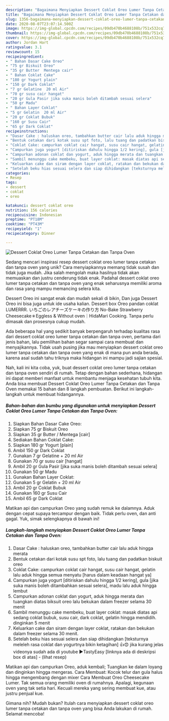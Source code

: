 ```yaml
---
description: "Bagaimana Menyiapkan Dessert Coklat Oreo Lumer Tanpa Cetakan dan Tanpa Oven yang Sempurna"
title: "Bagaimana Menyiapkan Dessert Coklat Oreo Lumer Tanpa Cetakan dan Tanpa Oven yang Sempurna"
slug: 1356-bagaimana-menyiapkan-dessert-coklat-oreo-lumer-tanpa-cetakan-dan-tanpa-oven-yang-sempurna
date: 2020-08-07T23:07:14.500Z
image: https://img-global.cpcdn.com/recipes/09db470b4688108b/751x532cq70/dessert-coklat-oreo-lumer-tanpa-cetakan-dan-tanpa-oven-foto-resep-utama.jpg
thumbnail: https://img-global.cpcdn.com/recipes/09db470b4688108b/751x532cq70/dessert-coklat-oreo-lumer-tanpa-cetakan-dan-tanpa-oven-foto-resep-utama.jpg
cover: https://img-global.cpcdn.com/recipes/09db470b4688108b/751x532cq70/dessert-coklat-oreo-lumer-tanpa-cetakan-dan-tanpa-oven-foto-resep-utama.jpg
author: Jordan Hart
ratingvalue: 3.1
reviewcount: 15
recipeingredient:
- " Bahan Dasar Cake Oreo"
- "75 gr Biskuit Oreo"
- "35 gr Butter  Mentega cair"
- " Bahan Coklat Cake"
- "180 gr Yogurt plain"
- "150 gr Dark Coklat"
- "7 gr Gelatine  20 ml Air"
- "70 gr susu cair hangat"
- "20 gr Gula Pasir jika suka manis boleh ditambah sesuai selera"
- "50 gr Madu"
- " Bahan Layer Coklat"
- "5 gr Gelatin  20 ml Air"
- "20 gr Coklat Bubuk"
- "160 gr Susu Cair"
- "65 gr Dark Coklat"
recipeinstructions:
- "Dasar Cake : haluskan oreo, tambahkan butter cair lalu aduk hingga merata"
- "Bentuk cetakan dari kotak susu spt foto, lalu tuang dan padatkan biskuit oreo"
- "Coklat Cake: campurkan coklat cair hangat, susu cair hangat, gelatin lalu aduk hingga semua menyatu [harus dalam keadaan hangat ya]"
- "Campurkan juga yogurt [ditiriskan dahulu hingga 1/2 kering], gula [jika suka manis boleh ditambahkan sesuai selera], madu lalu aduk hingga lembut"
- "Campurkan adonan coklat dan yogurt, aduk hingga merata dan tuangkan diatas biksuit oreo lalu bekukan dalam freezer selama 30 menit"
- "Sambil menunggu cake membeku, buat layer coklat: masak diatas api sedang coklat bubuk, susu cair, dark coklat, gelatin hingga mendidih. dinginkan 5 menit"
- "Keluarkan cake dan siram dengan layer coklat, ratakan dan bekukan dalam freezer selama 30 menit."
- "Setelah beku hias sesuai selera dan siap dihidangkan [teksturnya meleleh rasa coklat dan yogurtnya bikin ketagihan] 👍😍 jika kurang jelas videonya sudah ada di youtube ▶️TastyEasy [linknya ada di deskripsi box di atas]             (lihat resep)"
categories:
- Resep
tags:
- dessert
- coklat
- oreo

katakunci: dessert coklat oreo 
nutrition: 156 calories
recipecuisine: Indonesian
preptime: "PT18M"
cooktime: "PT43M"
recipeyield: "1"
recipecategory: Dinner

---
```



![Dessert Coklat Oreo Lumer Tanpa Cetakan dan Tanpa Oven](https://img-global.cpcdn.com/recipes/09db470b4688108b/751x532cq70/dessert-coklat-oreo-lumer-tanpa-cetakan-dan-tanpa-oven-foto-resep-utama.jpg)

Sedang mencari inspirasi resep dessert coklat oreo lumer tanpa cetakan dan tanpa oven yang unik? Cara menyiapkannya memang tidak susah dan tidak juga mudah. Jika salah mengolah maka hasilnya tidak akan memuaskan dan justru cenderung tidak enak. Padahal dessert coklat oreo lumer tanpa cetakan dan tanpa oven yang enak seharusnya memiliki aroma dan rasa yang mampu memancing selera kita.

Dessert Oreo ini sangat enak dan mudah sekali di bikin, Dan juga Dessert Oreo ini bisa juga untuk ide usaha kalian. Dessert box Oreo pandan coklat LUMERRR. いちごのレアチーズケーキの作り方 No-Bake Strawberry Cheesecake＊Eggless &amp; Without oven｜HidaMari Cooking. Tanpa perlu dimasak dan prosesnya cukup mudah.

Ada beberapa hal yang sedikit banyak berpengaruh terhadap kualitas rasa dari dessert coklat oreo lumer tanpa cetakan dan tanpa oven, pertama dari jenis bahan, lalu pemilihan bahan segar sampai cara membuat dan menyajikannya. Tidak usah pusing jika mau menyiapkan dessert coklat oreo lumer tanpa cetakan dan tanpa oven yang enak di mana pun anda berada, karena asal sudah tahu triknya maka hidangan ini mampu jadi sajian spesial.


Nah, kali ini kita coba, yuk, buat dessert coklat oreo lumer tanpa cetakan dan tanpa oven sendiri di rumah. Tetap dengan bahan sederhana, hidangan ini dapat memberi manfaat untuk membantu menjaga kesehatan tubuh kita. Anda bisa membuat Dessert Coklat Oreo Lumer Tanpa Cetakan dan Tanpa Oven memakai 15 bahan dan 8 langkah pembuatan. Berikut ini langkah-langkah untuk membuat hidangannya.

<!--inarticleads1-->

##### Bahan-bahan dan bumbu yang digunakan untuk menyiapkan Dessert Coklat Oreo Lumer Tanpa Cetakan dan Tanpa Oven:

1. Siapkan  Bahan Dasar Cake Oreo:
1. Siapkan 75 gr Biskuit Oreo
1. Siapkan 35 gr Butter / Mentega [cair]
1. Sediakan  Bahan Coklat Cake:
1. Siapkan 180 gr Yogurt [plain]
1. Ambil 150 gr Dark Coklat
1. Gunakan 7 gr Gelatine + 20 ml Air
1. Gunakan 70 gr susu cair [hangat]
1. Ambil 20 gr Gula Pasir [jika suka manis boleh ditambah sesuai selera]
1. Gunakan 50 gr Madu
1. Gunakan  Bahan Layer Coklat:
1. Gunakan 5 gr Gelatin + 20 ml Air
1. Ambil 20 gr Coklat Bubuk
1. Gunakan 160 gr Susu Cair
1. Ambil 65 gr Dark Coklat


Matikan api dan campurkan Oreo yang sudah remuk ke dalamnya. Aduk dengan cepat supaya tercampur dengan baik. Tidak perlu oven, dan anti gagal. Yuk, simak selengkapnya di bawah ini! 

<!--inarticleads2-->

##### Langkah-langkah menyiapkan Dessert Coklat Oreo Lumer Tanpa Cetakan dan Tanpa Oven:

1. Dasar Cake : haluskan oreo, tambahkan butter cair lalu aduk hingga merata
1. Bentuk cetakan dari kotak susu spt foto, lalu tuang dan padatkan biskuit oreo
1. Coklat Cake: campurkan coklat cair hangat, susu cair hangat, gelatin lalu aduk hingga semua menyatu [harus dalam keadaan hangat ya]
1. Campurkan juga yogurt [ditiriskan dahulu hingga 1/2 kering], gula [jika suka manis boleh ditambahkan sesuai selera], madu lalu aduk hingga lembut
1. Campurkan adonan coklat dan yogurt, aduk hingga merata dan tuangkan diatas biksuit oreo lalu bekukan dalam freezer selama 30 menit
1. Sambil menunggu cake membeku, buat layer coklat: masak diatas api sedang coklat bubuk, susu cair, dark coklat, gelatin hingga mendidih. dinginkan 5 menit
1. Keluarkan cake dan siram dengan layer coklat, ratakan dan bekukan dalam freezer selama 30 menit.
1. Setelah beku hias sesuai selera dan siap dihidangkan [teksturnya meleleh rasa coklat dan yogurtnya bikin ketagihan] 👍😍 jika kurang jelas videonya sudah ada di youtube ▶️TastyEasy [linknya ada di deskripsi box di atas] -             (lihat resep)


Matikan api dan campurkan Oreo, aduk kembali; Tuangkan ke dalam loyang dan dinginkan hingga mengeras. Cara Membuat: Kocok telur dan gula halus hingga mengembang dengan mixer Cara Membuat Oreo Cheesecake Lumer. Tak semua orang memiliki oven di rumahnya. Apalagi, kegunaan oven yang tak setia hari. Kecuali mereka yang sering membuat kue, atau justru penjual kue. 

Gimana nih? Mudah bukan? Itulah cara menyiapkan dessert coklat oreo lumer tanpa cetakan dan tanpa oven yang bisa Anda lakukan di rumah. Selamat mencoba!
